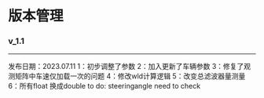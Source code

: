 # 版本管理

### v_1.1
---
发布日期：2023.07.11
1：初步调整了参数
2：加入更新了车辆参数
3：修复了观测矩阵中车速仅加载一次的问题
4：修改wld计算逻辑
5：改变总滤波器量测量
6：所有float 换成double
to do: steeringangle need to check


